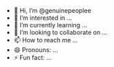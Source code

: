 - 👋 Hi, I’m @genuinepeoplee
- 👀 I’m interested in ...
- 🌱 I’m currently learning ...
- 💞️ I’m looking to collaborate on ...
- 📫 How to reach me ...
- 😄 Pronouns: ...
- ⚡ Fun fact: ...

<!---dfg

genuinepeoplee/genuinepeoplee is a ✨ special ✨ repository because its `README.md` (this file) appears on your GitHub profile.
You can click the Preview link to take a look at your changes.
--->

